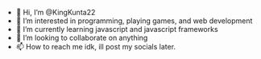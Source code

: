 - 👋 Hi, I’m @KingKunta22
- 👀 I’m interested in programming, playing games, and web development
- 🌱 I’m currently learning javascript and javascript frameworks
- 💞️ I’m looking to collaborate on anything
- 📫 How to reach me idk, ill post my socials later.

<!---
KingKunta22/KingKunta22 is a ✨ special ✨ repository because its `README.md` (this file) appears on your GitHub profile.
You can click the Preview link to take a look at your changes.
--->
